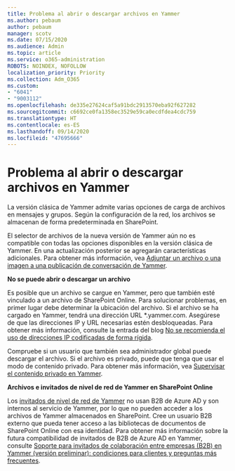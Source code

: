 ```yaml
---
title: Problema al abrir o descargar archivos en Yammer
ms.author: pebaum
author: pebaum
manager: scotv
ms.date: 07/15/2020
ms.audience: Admin
ms.topic: article
ms.service: o365-administration
ROBOTS: NOINDEX, NOFOLLOW
localization_priority: Priority
ms.collection: Adm_O365
ms.custom:
- "6041"
- "9003112"
ms.openlocfilehash: de335e27624caf5a91bdc2913570eba92f627282
ms.sourcegitcommit: c6692ce0fa1358ec3529e59ca0ecdfdea4cdc759
ms.translationtype: HT
ms.contentlocale: es-ES
ms.lasthandoff: 09/14/2020
ms.locfileid: "47695666"
---
```

# <a name="issue-opening-or-downloading-files-in-yammer"></a>Problema al abrir o descargar archivos en Yammer

La versión clásica de Yammer admite varias opciones de carga de archivos en mensajes y grupos. Según la configuración de la red, los archivos se almacenan de forma predeterminada en SharePoint.

El selector de archivos de la nueva versión de Yammer aún no es compatible con todas las opciones disponibles en la versión clásica de Yammer. En una actualización posterior se agregarán características adicionales. Para obtener más información, vea [Adjuntar un archivo o una imagen a una publicación de conversación de Yammer](https://support.microsoft.com/office/attach-a-file-or-image-to-a-yammer-conversation-post-8d2d17f7-8f37-4535-961e-518d751be7e8).

**No se puede abrir o descargar un archivo**  

Es posible que un archivo se cargue en Yammer, pero que también esté vinculado a un archivo de SharePoint Online. Para solucionar problemas, en primer lugar debe determinar la ubicación del archivo. Si el archivo se ha cargado en Yammer, tendrá una dirección URL *.yammer.com. Asegúrese de que las direcciones IP y URL necesarias estén desbloqueadas. Para obtener más información, consulte la entrada del blog [No se recomienda el uso de direcciones IP codificadas de forma rígida](https://techcommunity.microsoft.com/t5/yammer-blog/using-hard-coded-ip-addresses-for-yammer-is-not-recommended/ba-p/276592).

Compruebe si un usuario que también sea administrador global puede descargar el archivo. Si el archivo es privado, puede que tenga que usar el modo de contenido privado. Para obtener más información, vea [Supervisar el contenido privado en Yammer](https://docs.microsoft.com/yammer/manage-security-and-compliance/monitor-private-content).  

**Archivos e invitados de nivel de red de Yammer en SharePoint Online**  

Los [invitados de nivel de red de Yammer](https://docs.microsoft.com/yammer/manage-yammer-users/add-block-or-remove-users#invite-guests) no usan B2B de Azure AD y son internos al servicio de Yammer, por lo que no pueden acceder a los archivos de Yammer almacenados en SharePoint. Cree un usuario B2B externo que pueda tener acceso a las bibliotecas de documentos de SharePoint Online con esa identidad. Para obtener más información sobre la futura compatibilidad de invitados de B2B de Azure AD en Yammer, consulte [Soporte para invitados de colaboración entre empresas (B2B) en Yammer (versión preliminar): condiciones para clientes y preguntas más frecuentes](https://docs.microsoft.com/yammer/get-started-with-yammer/azure-ad-b2b-guests-yammer).